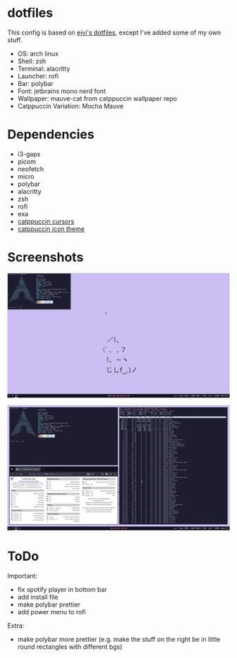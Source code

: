 # dotfiles
This config is based on [ejvi's dotfiles](https://github.com/ejvi/dotfiles), except I've added some of my own stuff.

- OS: arch linux
- Shell: zsh
- Terminal: alacritty
- Launcher: rofi
- Bar: polybar
- Font: jetbrains mono nerd font
- Wallpaper: mauve-cat from catppuccin wallpaper repo
- Catppuccin Variation: Mocha Mauve

# Dependencies
- i3-gaps
- picom
- neofetch
- micro
- polybar
- alacritty
- zsh
- rofi
- exa
- [catppuccin cursors](https://github.com/catppuccin/cursors)
- [catppuccin icon theme](https://github.com/catppuccin/papirus-folders)

# Screenshots
<p align="center">
	<img src="1.png"/>
</p>
<p align="center">
	<img src="2.png"/>
</p>

# ToDo
Important:
- fix spotify player in bottom bar
- add install file
- make polybar prettier
- add power menu to rofi

Extra:
- make polybar more prettier (e.g. make the stuff on the right be in little round rectangles with different bgs)
